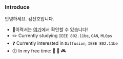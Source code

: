 ### Introduce
안녕하세요. 김진호입니다. 

* :pencil:이력서는 [여기](https://violet0929.github.io)에서 확인할 수 있습니다!
* :pencil2: Currently studying ```IEEE 802.11be```, ```GAN```, ```MLOps``` 
* :question: Currently interested in ```Diffusion```, ```IEEE 802.11be```
* :clock7: In my free time: :musical_note: :walking: :video_game:
